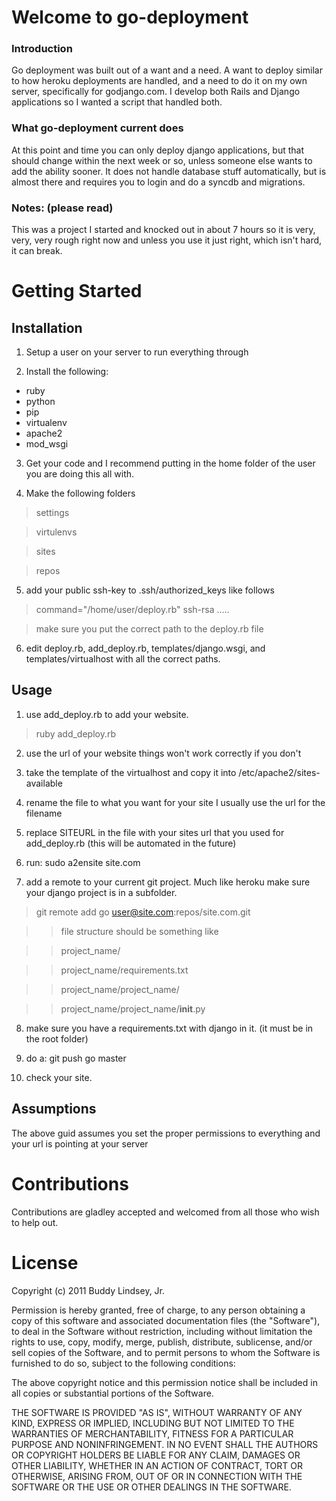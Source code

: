 # Welcome to go-deployment

### Introduction
Go deployment was built out of a want and a need. A want to deploy similar to how heroku deployments are handled, and a need to do it on my own server, specifically for godjango.com. I develop both Rails and Django applications so I wanted a script that handled both.

### What go-deployment current does
At this point and time you can only deploy django applications, but that should change within the next week or so, unless someone else wants to add the ability sooner. It does not handle database stuff automatically, but is almost there and requires you to login and do a syncdb and migrations.

### Notes: (please read)
This was a project I started and knocked out in about 7 hours so it is very, very, very rough right now and unless you use it just right, which isn't hard, it can break.

# Getting Started
## Installation

1) Setup a user on your server to run everything through

2) Install the following:
* ruby
* python
* pip
* virtualenv
* apache2
* mod_wsgi

3) Get your code and I recommend putting in the home folder of the user you are doing this all with.

4) Make the following folders

> settings

> virtulenvs

> sites

> repos

5) add your public ssh-key to .ssh/authorized_keys like follows

> command="/home/user/deploy.rb" ssh-rsa .....

> make sure you put the correct path to the deploy.rb file

6) edit deploy.rb, add_deploy.rb, templates/django.wsgi, and templates/virtualhost with all the correct paths.

## Usage

1) use add_deploy.rb to add your website.

> ruby add_deploy.rb

2) use the url of your website things won't work correctly if you don't

3) take the template of the virtualhost and copy it into /etc/apache2/sites-available

4) rename the file to what you want for your site I usually use the url for the filename

5) replace SITEURL in the file with your sites url that you used for add_deploy.rb (this will be automated in the future)

6) run: sudo a2ensite site.com

7) add a remote to your current git project. Much like heroku make sure your django project is in a subfolder.

> git remote add go user@site.com:repos/site.com.git

>> file structure should be something like

>> project_name/

>> project_name/requirements.txt

>> project_name/project_name/

>> project_name/project_name/__init__.py

8) make sure you have a requirements.txt with django in it. (it must be in the root folder)

9) do a: git push go master

10) check your site.

## Assumptions

The above guid assumes you set the proper permissions to everything and your url is pointing at your server

# Contributions

Contributions are gladley accepted and welcomed from all those who wish to help out.

# License

Copyright (c) 2011 Buddy Lindsey, Jr. 

Permission is hereby granted, free of charge, to any person obtaining a copy of this software and associated documentation files (the "Software"), to deal in the Software without restriction, including without limitation the rights to use, copy, modify, merge, publish, distribute, sublicense, and/or sell copies of the Software, and to permit persons to whom the Software is furnished to do so, subject to the following conditions:

The above copyright notice and this permission notice shall be included in all copies or substantial portions of the Software.

THE SOFTWARE IS PROVIDED "AS IS", WITHOUT WARRANTY OF ANY KIND, EXPRESS OR IMPLIED, INCLUDING BUT NOT LIMITED TO THE WARRANTIES OF MERCHANTABILITY, FITNESS FOR A PARTICULAR PURPOSE AND NONINFRINGEMENT. IN NO EVENT SHALL THE AUTHORS OR COPYRIGHT HOLDERS BE LIABLE FOR ANY CLAIM, DAMAGES OR OTHER LIABILITY, WHETHER IN AN ACTION OF CONTRACT, TORT OR OTHERWISE, ARISING FROM, OUT OF OR IN CONNECTION WITH THE SOFTWARE OR THE USE OR OTHER DEALINGS IN THE SOFTWARE.
